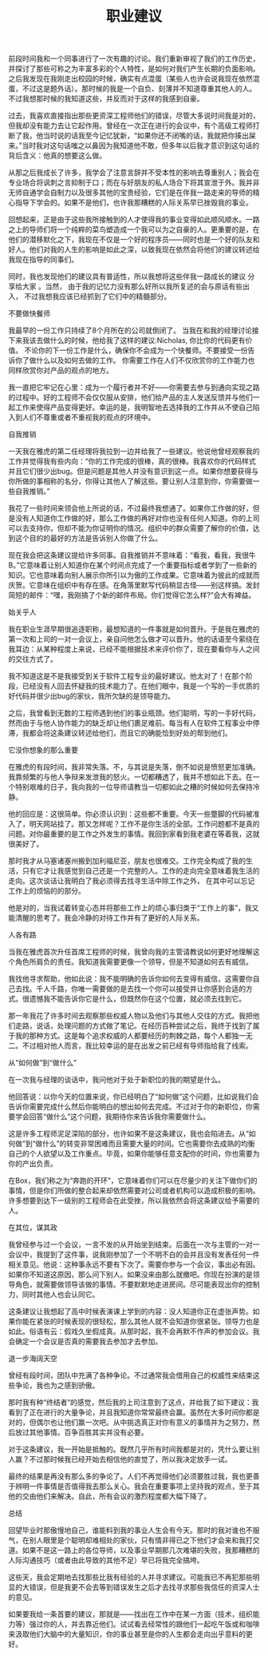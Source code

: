 ﻿---
layout: post
title: 职业建议
logo: 
categories:
categories:
- Emotion
- literature
tags:
- 散文
- 随笔
---
  


 前段时间我和一个同事进行了一次有趣的讨论。我们重新审视了我们的工作历史，并探讨了那些可称之为丰富多彩的个人特性，是如何对我们产生长期的负面影响。之后我发现在我刚走出校园的时候，确实有点混蛋（某些人也许会说我现在依然混蛋，不过这是题外话）。那时候的我是一个自负、刻薄并不知道尊重其他人的人。不过我想那时候的我知道这些，并反而对于这样的我感到自豪。


过去，我喜欢直接指出那些更资深工程师他们的错误，尽管大多说时间我是对的，但我却没有能力去让它起作用。曾经在一次正在进行的会议中，有个高级工程师打断了我，他当时说的话我至今记忆犹新，“如果你还不闭嘴的话，我就把你揍出屎来。”当时我对这句话嗤之以鼻因为我知道他不敢，但多年以后我才意识到这句话的背后含义：他真的想要这么做。


从那之后我成长了许多，我学会了注意言辞并不受本性的影响去尊重别人；我会在专业场合将讽刺之言抑制于口；而在与好朋友的私人场合下将其宣泄于外。我并非无师自通学会自制力以及很多其他的宝贵经验，它们是在伴我一路走来的导师的精心指导下学会的。如果不是他们，也许我那糟糕的人际关系早已挫毁我的事业。


回想起来，正是由于这些我所接触到的人才使得我的事业变得如此顺风顺水。一路之上的导师们将一个纯粹的菜鸟塑造成一个我可以为之自豪的人。更重要的是，在他们的潜移默化之下，我现在不仅是一个好的程序员——同时也是一个好的队友和好人。他们对我的人生的影响是如此之深，以致我现在依然会将他们的建议转述给我现在指导的同事们。


同时，我也发现他们的建议具有普适性，所以我想将这些伴我一路成长的建议 分享给大家 。当然， 由于我的记忆力没有那么好所以我所复述的会与原话有些出入， 不过我想我应该已经抓到了它们中的精髓部分。


不要做快餐师


我最早的一份工作只持续了8个月所在的公司就倒闭了。 当我在和我的经理讨论接下来我该去做什么的时候，他给我了这样的建议:Nicholas, 你比你的代码更有价值。 不论你的下一份工作是什么，确保你不会成为一个快餐师。不要接受一份告诉你了做什么以及如何去做的工作。 你需要工作在人们不仅欣赏你的工作能力也同样欣赏你对产品的观点的地方。


我一直把它牢记在心里：成为一个履行者并不好——你需要去参与到通向实现之路的过程中。好的工程师不会仅仅服从安排，他们给产品的主人发送反馈并与他们一起工作来使得产品变得更好。幸运的是，我明智地去选择我的工作并从不使自己陷入到人们不尊重或者不重视我的观点的环境中。


​自我推销


一天我在雅虎的第二任经理将我拉到一边并给我了一些建议。他说他曾经观察我的工作并觉得我有些内向：“你的工作完成的很棒，真的很棒。我喜欢你的代码样式并且它们很少出bug。但是问题是其他人并没有意识到这一点。如果你想要获得与你所做的事相称的名分，你得让其他人了解这些。要让别人注意到你，你需要做一些自我推销。”

我花了一些时间来领会他上所说的话，不过最终我想通了。如果你工作做的好，但是没有人知道你工作做的好，那么工作做的再好对你也没有任何人知道。你的上司可以去支持你，但却不能为你证明你的情况。组织中的群众需要了解你的价值，达到这个目的的最好的方法是告诉别人你做了什么。

现在我会把这条建议提给许多同事。自我推销并不意味着：“看我，看我，我很牛B。”它意味着让别人知道你在某个时间点完成了一个重要指标或者学到了一些新的知识。它也意味着向别人展示你所引以为傲的工作成果。它意味着为彼此的成就而庆贺。它意味在组织中有存在感。在角落里默写代码稍显古怪——别这样搞。发封简短的邮件：“嘿，我刚搞了个新的邮件布局。你们觉得它怎么样?”会大有裨益。


始关乎人


我在职业生涯早期很追逐职称，最想知道的一件事就是如何晋升。于是我在雅虎的第一次和上司的一对一会议上，亲自问他怎么做才可以晋升。他的话语至今萦绕在我耳边：从某种程度上来说，已经不能根据技术来评价你了，现在要看你与人之间的交往方式了。


我不知道这是不是我接受到关于软件工程专业的最好建议。他太对了！在那个阶段，已经没有人回去怀疑我的技术能力了。在他们眼中，我是一个写的一手优质的好代码并很少出bug的家伙，我所欠缺的是领导能力。


之后，我曾看到无数的工程师遇到他们的事业瓶颈。他们聪明，写的一手好代码，然而由于与他人协作能力的缺乏却让他们裹足难前。每当有人在软件工程事业中停滞，我都会将这条建议转述给他们，而且它的确能恰到好处的帮到他们。


它没你想象的那么重要


在雅虎的有段时间，我非常失落。不，与其说是失落，倒不如说是愤怒更加准确。我靠频繁的与他人争辩来发泄我的怒火。一切都糟透了，我并不想如此下去。在一个特别艰难的日子，我向我的一位导师请教当一切都如此之糟的时候如何去保持冷静。


他的回应是：这很简单。你必须认识到：这些都不重要。今天一些蹩脚的代码被准入了，明天网站挂了。那又怎样呢？工作不是你生活的全部。工作问题都不是真的问题。对你最重要的是工作之外发生的事情。我回到家看到我老婆在等着我，这就很美好了。


那时我才从马塞诸塞州搬到加利福尼亚，朋友也很难交。工作完全构成了我的生活，只有它才让我感觉到自己还是一个完整的人。工作的走向完全意味着我生活的走向。这次谈话让我明白了我必须得去找寻生活中除工作之外， 在其中可以忘记工作上的烦恼的的部分。


他是对的，当我试着转变心态并将那些工作上的烦心事归类于“工作上的事”，我又能清醒的思考了。我会冷静的对待工作并有了更好的人际关系。


人各有路


当我在雅虎首次升任首席工程师的时候，我曾向我的主管请教说如何更好地理解这个角色所肩负的责任。我知道我需要更像一个领导，但是不知道如何去有威信。


我找他寻求帮助，他如此说：我不能明确的告诉你如何去变得有威信，这需要你自己去找。千人千路，你唯一需要做的是去找一个你可以接受并让你感到合适的方式。很遗憾我不能告诉你它是什么，但既然你在这个位置，就必须去找到它。


那一年我花了许多时间去观察那些权威人物以及他们与其他人交往的方式。我把他们走路，说话，处理问题的方式做了笔记。在经历百种尝试之后，我终于找到了属于我的那种方式。这是每个追求权威的人都要经历的荆棘之路，每个人都独一无二。不过相对他人而言，我比较幸运的是在出发之前已经有导师指给我了线索。


从“如何做”到“做什么”


在一次我与经理的谈话中，我问他对于处于新职位的我的期望是什么。


他回答说：以你今天的位置来说，你已经明白了“如何做”这个问题，比如说我们会告诉你需要完成什么然后你能明白的想出如何去完成。不过对于你的新职位，你需要学会回答“做什么”这个问题，我期待你来告诉我你需要做什么。


这是许多工程师泥足深陷的部分，也许如果不是这条建议，我也会陷进去。从“如何做”到“做什么”的转变非常困难而且需要大量的时间。它也需要你去成熟的均衡自己的个人欲望以及工作重点。毕竟，如果你能够任意支配你的时间，你也需要为你的产出负责。


在Box，我们称之为“奔跑的开环”，它意味着你们可以在尽量少的关注下做你们的事情，但是你们所做的整合起来却依然需要对公司或者机构可以造成积极的影响。许多想要到达下一级别的工程师会在此受挫，所以我依然会将这条建议给予需要的人。


在其位，谋其政


我曾经参与过一个会议，一言不发的从开始坐到结束。后面在一次与主管的一对一会议中，我提到了这件事，说我刚参加了一个不明不白的会并且没有发表任何一件相关意见。他说：这种事永远不要有下次了。需要你参与一个会议，事出必有因。如果你不知道这原因，那么问下别人。如果没来由那么就撤吧。你现在扮演的是领导角色，就需要做领导该做的事情。不要默默地走进房间。尽可能表现出你的控制力，同时其他人也会认同它。


这条建议让我想起了高中时候表演课上学到的内容：没人知道你正在虚张声势。如果你能在紧张的时候表现的很轻松，那么其他人就不会知道你很紧张。领导力也是如此。俗语有云：假戏久坐假成真。从那时起，我不会再默不作声的参加会议。我会确定一个会议是否真的需要我去参加才去参加。


退一步海阔天空


曾经有段时间，团队中充满了各种争论。不过通常我会借用自己的权威性来结束这些争论，我也为之感到骄傲。


那时我有种“终结者”的感觉，然后我的上司注意到了这点，并给我了如下建议：我看到了正在进行的大量争论，并且我知道你常常最终会赢。虽然在大多时间你都是对的，但偶尔也让他们赢一次吧。从中挑选真正对你有意义的事情并为之努力，然后放过其他事情。百争百胜其实并没有必要。


对于这条建议，我一开始是抵触的。既然几乎所有时间我都是对的，凭什么要让别人赢？不过那时候我已经开始去相信他的直觉了，所以我决定放手一试。


最终的结果是再没有那么多的争论了。人们不再觉得他们必须要胜过我，我也更善于辨明一件事情是否值得我去那么关心。我会在重要事项上坚持我的观点，至于其他的交由他们来解决。自此，所有会议的激烈程度都大幅下降了。


总结


回望毕业时那傲慢地自己，谁能料到我的事业人生会有今天。那时的我对谁也不服气，在别人眼里是个聪明却难相处的家伙，只有情非得已之下他们才会来和我打交道。如果不是这一路上的各位导师，以及事业早期那几次难堪的失败，我那糟糕的人际沟通技巧（或者由此导致的其他不足）早已将我完全搞垮。


这些天，我会定期地去找那些比我有经验的人并寻求建议。可能我已不再犯那些明显的大错误，但是我更不会去等到错误发生之后才去找寻求那些我信任的资深人士的意见。


如果要我给一条首要的建议，那就是——找出在工作中在某一方面（技术，组织能力等）强过你的人，并去靠近他们。试试看去经常性的跟他们一起吃午饭或和咖啡来汲取他们大脑中的大量知识，你的事业甚至是你的人生都会走向出乎意料的更好。
